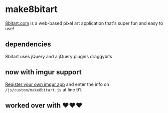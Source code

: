 # make8bitart

[8bitart.com](http://8-bitart.azurewebsites.net) is a web-based pixel art application that's super fun and easy to use!


## dependencies

8bitart uses jQuery and a jQuery plugins draggybits

## now with imgur support

[Register your own imgur app](https://api.imgur.com/) and enter the info on `/js/custom/make8bitart.js` at line 91.

## 

## worked over with &hearts;&hearts;&hearts;

